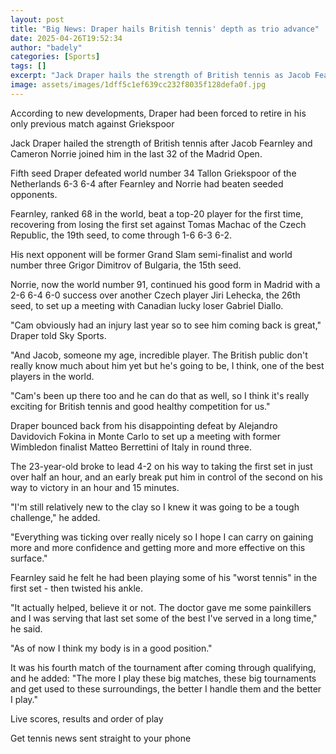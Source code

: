 ```yaml
---
layout: post
title: "Big News: Draper hails British tennis' depth as trio advance"
date: 2025-04-26T19:52:34
author: "badely"
categories: [Sports]
tags: []
excerpt: "Jack Draper hails the strength of British tennis as Jacob Fearnley and Cameron Norrie join him in the Madrid Open's last 32."
image: assets/images/1dff5c1ef639cc232f8035f128defa0f.jpg
---
```


According to new developments, Draper had been forced to retire in his only previous match against Griekspoor

Jack Draper hailed the strength of British tennis after Jacob Fearnley and Cameron Norrie joined him in the last 32 of the Madrid Open.

Fifth seed Draper defeated world number 34 Tallon Griekspoor of the Netherlands 6-3 6-4 after Fearnley and Norrie had beaten seeded opponents.

Fearnley, ranked 68 in the world, beat a top-20 player for the first time, recovering from losing the first set against Tomas Machac of the Czech Republic, the 19th seed, to come through 1-6 6-3 6-2.

His next opponent will be former Grand Slam semi-finalist and world number three Grigor Dimitrov of Bulgaria, the 15th seed.

Norrie, now the world number 91, continued his good form in Madrid with a 2-6 6-4 6-0 success over another Czech player Jiri Lehecka, the 26th seed, to set up a meeting with Canadian lucky loser Gabriel Diallo.

"Cam obviously had an injury last year so to see him coming back is great," Draper told Sky Sports.

"And Jacob, someone my age, incredible player. The British public don't really know much about him yet but he's going to be, I think, one of the best players in the world.

"Cam's been up there too and he can do that as well, so I think it's really exciting for British tennis and good healthy competition for us."

Draper bounced back from his disappointing defeat by Alejandro Davidovich Fokina in Monte Carlo to set up a meeting with former Wimbledon finalist Matteo Berrettini of Italy in round three.

The 23-year-old broke to lead 4-2 on his way to taking the first set in just over half an hour, and an early break put him in control of the second on his way to victory in an hour and 15 minutes.

"I'm still relatively new to the clay so I knew it was going to be a tough challenge," he added.

"Everything was ticking over really nicely so I hope I can carry on gaining more and more confidence and getting more and more effective on this surface."

Fearnley said he felt he had been playing some of his "worst tennis" in the first set - then twisted his ankle.

"It actually helped, believe it or not. The doctor gave me some painkillers and I was serving that last set some of the best I've served in a long time," he said.

"As of now I think my body is in a good position."

It was his fourth match of the tournament after coming through qualifying, and he added: "The more I play these big matches, these big tournaments and get used to these surroundings, the better I handle them and the better I play."

Live scores, results and order of play

Get tennis news sent straight to your phone

